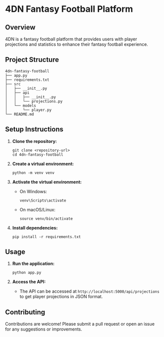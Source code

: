 # 4DN Fantasy Football Platform

## Overview
4DN is a fantasy football platform that provides users with player projections and statistics to enhance their fantasy football experience.

## Project Structure
```
4dn-fantasy-football
├── app.py
├── requirements.txt
├── src
│   ├── __init__.py
│   ├── api
│   │   ├── __init__.py
│   │   └── projections.py
│   └── models
│       └── player.py
└── README.md
```

## Setup Instructions

1. **Clone the repository:**
   ```
   git clone <repository-url>
   cd 4dn-fantasy-football
   ```

2. **Create a virtual environment:**
   ```
   python -m venv venv
   ```

3. **Activate the virtual environment:**
   - On Windows:
     ```
     venv\Scripts\activate
     ```
   - On macOS/Linux:
     ```
     source venv/bin/activate
     ```

4. **Install dependencies:**
   ```
   pip install -r requirements.txt
   ```

## Usage

1. **Run the application:**
   ```
   python app.py
   ```

2. **Access the API:**
   - The API can be accessed at `http://localhost:5000/api/projections` to get player projections in JSON format.

## Contributing
Contributions are welcome! Please submit a pull request or open an issue for any suggestions or improvements.